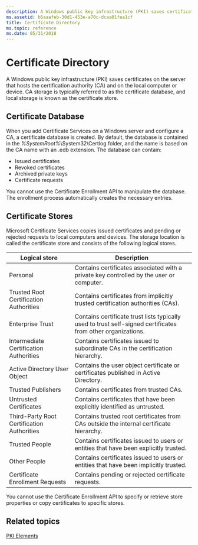 ```yaml
---
description: A Windows public key infrastructure (PKI) saves certificates on the server that hosts the certification authority (CA) and on the local computer or device.
ms.assetid: b6aaafeb-30d1-453e-a70c-dcaa01fea1cf
title: Certificate Directory
ms.topic: reference
ms.date: 05/31/2018
---
```


# Certificate Directory

A Windows public key infrastructure (PKI) saves certificates on the server that hosts the certification authority (CA) and on the local computer or device. CA storage is typically referred to as the certificate database, and local storage is known as the certificate store.

## Certificate Database

When you add Certificate Services on a Windows server and configure a CA, a certificate database is created. By default, the database is contained in the *%SystemRoot%*\\System32\\Certlog folder, and the name is based on the CA name with an .edb extension. The database can contain:

-   Issued certificates
-   Revoked certificates
-   Archived private keys
-   Certificate requests

You cannot use the Certificate Enrollment API to manipulate the database. The enrollment process automatically creates the necessary entries.

## Certificate Stores

Microsoft Certificate Services copies issued certificates and pending or rejected requests to local computers and devices. The storage location is called the certificate store and consists of the following logical stores.

| Logical store                                         | Description                                                                                                            |
|-------------------------------------------------------|------------------------------------------------------------------------------------------------------------------------|
| Personal<br/>                                   | Contains certificates associated with a private key controlled by the user or computer.<br/>                     |
| Trusted Root Certification Authorities<br/>     | Contains certificates from implicitly trusted certification authorities (CAs).<br/>                              |
| Enterprise Trust<br/>                           | Contains certificate trust lists typically used to trust self-signed certificates from other organizations.<br/> |
| Intermediate Certification Authorities<br/>     | Contains certificates issued to subordinate CAs in the certification hierarchy.<br/>                             |
| Active Directory User Object<br/>               | Contains the user object certificate or certificates published in Active Directory.<br/>                         |
| Trusted Publishers<br/>                         | Contains certificates from trusted CAs.<br/>                                                                     |
| Untrusted Certificates<br/>                     | Contains certificates that have been explicitly identified as untrusted.<br/>                                    |
| Third-Party Root Certification Authorities<br/> | Contains trusted root certificates from CAs outside the internal certificate hierarchy.<br/>                     |
| Trusted People<br/>                             | Contains certificates issued to users or entities that have been explicitly trusted.<br/>                        |
| Other People<br/>                               | Contains certificates issued to users or entities that have been implicitly trusted.<br/>                        |
| Certificate Enrollment Requests<br/>            | Contains pending or rejected certificate requests.<br/>                                                          |



 

You cannot use the Certificate Enrollment API to specify or retrieve store properties or copy certificates to specific stores.

## Related topics

<dl> <dt>

[PKI Elements](about-pki-components.md)
</dt> </dl>

 

 




